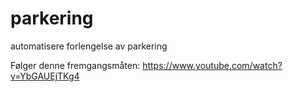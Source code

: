 # parkering
automatisere forlengelse av parkering

Følger denne fremgangsmåten: https://www.youtube.com/watch?v=YbGAUEjTKg4
